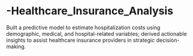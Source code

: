 # -Healthcare_Insurance_Analysis
Built a predictive model to estimate hospitalization costs using demographic, medical, and hospital-related variables; derived actionable insights to assist healthcare insurance providers in strategic decision-making.
